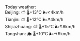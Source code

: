 Today weather:  
Beijing: ⛅️  🌡️+13°C 🌬️↙4km/h  
Tianjin: ⛅️  🌡️+12°C 🌬️↗4km/h  
Shijiazhuang: ⛅️  🌡️+15°C 🌬️↖8km/h  
Tangshan: 🌦   🌡️+10°C 🌬️→9km/h  
